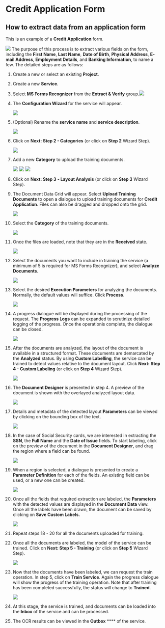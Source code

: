 # Credit Application Form

## How to extract data from an application form

This is an example of a **Credit Application** form.

![](../../assets/image%20%2833%29%20%281%29%20%281%29%20%282%29.png)
The purpose of this process is to extract various fields on the form, including the **First Name**, **Last Name**, **Date of Birth**, **Physical Address**, **E-mail Address**, **Employment Details**, and **Banking Information**, to name a few. The detailed steps are as follows:

1. Create a new or select an existing **Project**.
2. Create a new **Service**.
3. Select **MS Forms Recognizer** from the **Extract & Verify** group.![](../../assets/image%20%28229%29.png)
4.  The **Configuration Wizard** for the service will appear.

    ![](../../assets/image%20%2859%29%20%282%29.png)
5.  (Optional) Rename the **service name** and **service description**.

    ![](../../assets/image%20%2891%29%20%281%29.png)
6.  Click on **Next: Step 2 - Categories** (or click on **Step 2** Wizard Step).

    ![](../../assets/image%20%2869%29%20%281%29.png)
7.  Add a new **Category** to upload the training documents.

    ![](../../assets/image%20%2896%29%20%281%29.png)
    ![](../../assets/image%20%28232%29.png)
    ![](../../assets/image%20%28237%29.png)
8. Click on **Next: Step 3** **- Layout Analysis** (or click on **Step 3** Wizard Step).
9.  The Document Data Grid will appear. Select **Upload Training Documents** to open a dialogue to upload training documents for **Credit Application**. Files can also be dragged and dropped onto the grid.

    ![](../../assets/image%20%28161%29.png)
10. Select the **Category** of the training documents.

    ![](../../assets/image%20%28198%29.png)
11. Once the files are loaded, note that they are in the **Received** state.

    ![](../../assets/image%20%28223%29.png)
12. Select the documents you want to include in training the service (a minimum of 5 is required for MS Forms Recognizer), and select **Analyze Documents**.

    ![](../../assets/image%20%28239%29.png)
13. Select the desired **Execution Parameters** for analyzing the documents. Normally, the default values will suffice. Click **Process**.

    ![](../../assets/image%20%28105%29%20%281%29.png)
14. A progress dialogue will be displayed during the processing of the request. The **Progress Logs** can be expanded to scrutinize detailed logging of the progress. Once the operationis complete, the dialogue can be closed.

    ![](../../assets/image%20%2840%29%20%281%29%20%281%29.png)
15. After the documents are analyzed, the layout of the document is available in a structured format. These documents are demarcated by the **Analyzed** status. By using **Custom Labelling**, the service can be trained to detect values relative to the document layout. Click **Next: Step 4 - Custom Labeling** (or click on **Step 4** Wizard Step).

    ![](../../assets/image%20%28238%29.png)
16. The **Document Designer** is presented in step 4. A preview of the document is shown with the overlayed analyzed layout data.

    ![](../../assets/image%20%28188%29.png)
17. Details and metadata of the detected layout **Parameters** can be viewed by clicking on the bounding box of the text.

    ![](../../assets/image%20%28253%29.png)
18. In the case of Social Security cards, we are interested in extracting the **SSN**, the **Full Name** and the **Date of Issue** fields. To start labeling, click on the preview of the document in the **Document Designer**, and drag the region where a field can be found.

    ![](../../assets/image%20%2895%29%20%281%29.png)
19. When a region is selected, a dialogue is presented to create a **Parameter Definition** for each of the fields. An existing field can be used, or a new one can be created.

    ![](../../assets/image%20%28107%29%20%281%29.png)
20. Once all the fields that required extraction are labeled, the **Parameters** with the detected values are displayed in the **Document Data** view. Once all the labels have been drawn, the document can be saved by clicking on **Save Custom Labels.**

    ![](../../assets/image%20%28102%29%20%281%29.png)
21. Repeat steps 18 - 20 for all the documents uploaded for training.
22. Once all the documents are labeled, the model of the service can be trained. Click on **Next: Step 5 - Training** (or click on **Step 5** Wizard Step).

    ![](../../assets/image%20%2870%29%20%281%29.png)
23. Now that the documents have been labeled, we can request the train operation. In step 5, click on **Train Service**. Again the progress dialogue will show the progress of the training operation. Note that after training has been completed successfully, the status will change to **Trained**.

    ![](../../assets/image%20%2816%29%20%281%29%20%281%29%20%281%29%20%282%29%20%281%29%20%281%29%20%281%29.png)
24. At this stage, the service is trained, and documents can be loaded into the **Inbox** of the service and can be processed.
25. The OCR results can be viewed in the **Outbox** \*\*\*\* of the service.





